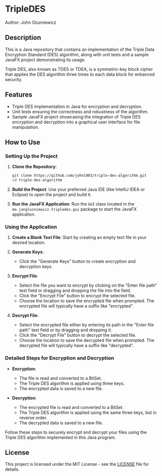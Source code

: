 # TripleDES

Author: John Gluzniewicz

## Description

This is a Java repository that contains an implementation of the Triple Data Encryption Standard (DES) algorithm, along with unit tests and a sample JavaFX project demonstrating its usage.

Triple DES, also known as TDES or TDEA, is a symmetric-key block cipher that applies the DES algorithm three times to each data block for enhanced security.

## Features

- Triple DES implementation in Java for encryption and decryption.
- Unit tests ensuring the correctness and robustness of the algorithm.
- Sample JavaFX project showcasing the integration of Triple DES encryption and decryption into a graphical user interface for file manipulation.

## How to Use

### Setting Up the Project

1. **Clone the Repository**:
    ```bash
    git clone https://github.com/john1903/triple-des-algorithm.git
    cd triple-des-algorithm
    ```

2. **Build the Project**:
    Use your preferred Java IDE (like IntelliJ IDEA or Eclipse) to open the project and build it.

3. **Run the JavaFX Application**:
    Run the `GUI` class located in the `me.jangluzniewicz.tripledes.gui` package to start the JavaFX application.

### Using the Application

1. **Create a Blank Text File**:
    Start by creating an empty text file in your desired location.

2. **Generate Keys**:
    - Click the "Generate Keys" button to create encryption and decryption keys.

3. **Encrypt File**:
    - Select the file you want to encrypt by clicking on the "Enter file path" text field or dragging and dropping the file into the field.
    - Click the "Encrypt File" button to encrypt the selected file.
    - Choose the location to save the encrypted file when prompted. The encrypted file will typically have a suffix like "encrypted".

4. **Decrypt File**:
    - Select the encrypted file either by entering its path in the "Enter file path" text field or by dragging and dropping it.
    - Click the "Decrypt File" button to decrypt the selected file.
    - Choose the location to save the decrypted file when prompted. The decrypted file will typically have a suffix like "decrypted".

### Detailed Steps for Encryption and Decryption

- **Encryption**:
  - The file is read and converted to a BitSet.
  - The Triple DES algorithm is applied using three keys.
  - The encrypted data is saved to a new file.

- **Decryption**:
  - The encrypted file is read and converted to a BitSet.
  - The Triple DES algorithm is applied using the same three keys, but in reverse order.
  - The decrypted data is saved to a new file.

Follow these steps to securely encrypt and decrypt your files using the Triple DES algorithm implemented in this Java program.

## License

This project is licensed under the MIT License - see the [LICENSE](LICENSE) file for details.
